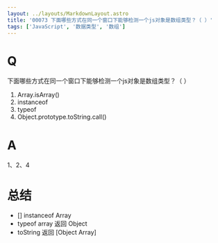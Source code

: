 ```yaml
---
layout: ../layouts/MarkdownLayout.astro
title: '00073 下面哪些方式在同一个窗口下能够检测一个js对象是数组类型？（ ）'
tags: ['JavaScript', '数据类型', '数组']
---
```


# Q

下面哪些方式在同一个窗口下能够检测一个js对象是数组类型？（ ）

1. Array.isArray()
2. instanceof
3. typeof
4. Object.prototype.toString.call()

# A

1、2、4

# 总结

- [] instanceof Array
- typeof array 返回 Object
- toString 返回 [Object Array]
